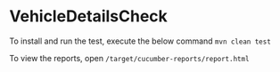# VehicleDetailsCheck

To install and run the test, execute the below command
`mvn clean test`

To view the reports, open 
`/target/cucumber-reports/report.html`
